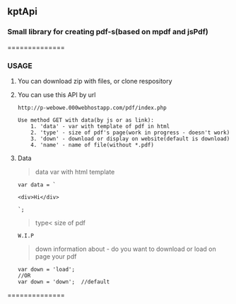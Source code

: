 kptApi
---

### Small library for creating pdf-s(based on mpdf and jsPdf)

==============

### USAGE

1. You can download zip with files, or clone respository

2. You can use this API by url

    ```
    http://p-webowe.000webhostapp.com/pdf/index.php

    Use method GET with data(by js or as link):
        1. 'data' - var with template of pdf in html
        2. 'type' - size of pdf's page(work in progress - doesn't work)
        3. 'down' - download or display on website(default is download)
        4. 'name' - name of file(without *.pdf)
    ```


3. Data

    >data
    >var with html template
    ```
    var data = `

    <div>Hi</div>

    `;
    ```

    >type<
    size of pdf
    ```
    W.I.P
    ```

    >down
    information about - do you want to download or load on page your pdf
    ```
    var down = 'load';
    //OR
    var down = 'down';  //default
    ```


==============
